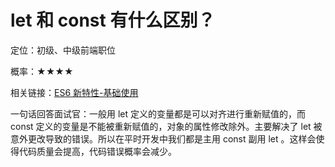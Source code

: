 <script lang="ts" setup>
import { loginRead } from '@/utils/login-read'
loginRead('q10000')
</script>

# let 和 const 有什么区别？

定位：初级、中级前端职位

概率：★★★★

相关链接：[ES6 新特性-基础使用](/documents/part2/es6/features.html#基础使用)

一句话回答面试官：一般用 let 定义的变量都是可以对齐进行重新赋值的，而 const 定义的变量是不能被重新赋值的，对象的属性修改除外。主要解决了 let 被意外更改导致的错误。所以在平时开发中我们都是主用 const 副用 let 。这样会使得代码质量会提高，代码错误概率会减少。
